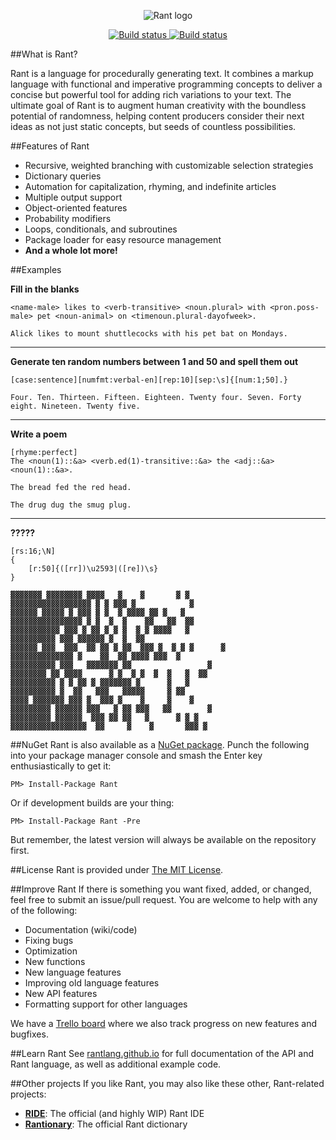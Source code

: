 <p align="center">
<img src="http://i.imgur.com/EZinvT5.png" alt="Rant logo"></img>
</p>

<p align="center">
  <a href="https://ci.appveyor.com/project/TheBerkin/rant/branch/master/artifacts">
    <img src="https://ci.appveyor.com/api/projects/status/2vn0imlns20n739a/branch/master?svg=true&passingText=Master%20Build%20Passing&pendingText=Master%20Build%20Pending&failingText=Master%20Build%20Failing" alt="Build status">
    </img>
  </a>
  <a href="https://ci.appveyor.com/project/TheBerkin/rant/branch/dev/artifacts">
    <img src="https://ci.appveyor.com/api/projects/status/2vn0imlns20n739a/branch/dev?svg=true&passingText=Dev%20Build%20Passing&pendingText=Dev%20Build%20Pending&failingText=Dev%20Build%20Is%20Kill" alt="Build status">
    </img>
  </a>
</p>

##What is Rant?

Rant is a language for procedurally generating text. It combines a markup language with functional and imperative programming concepts to deliver a concise but powerful tool for adding rich variations to your text. The ultimate goal of Rant is to augment human creativity with the boundless potential of randomness, helping content producers consider their next ideas as not just static concepts, but seeds of countless possibilities.

##Features of Rant

* Recursive, weighted branching with customizable selection strategies
* Dictionary queries
* Automation for capitalization, rhyming, and indefinite articles
* Multiple output support
* Object-oriented features
* Probability modifiers
* Loops, conditionals, and subroutines
* Package loader for easy resource management
* **And a whole lot more!**

##Examples

**Fill in the blanks**
```
<name-male> likes to <verb-transitive> <noun.plural> with <pron.poss-male> pet <noun-animal> on <timenoun.plural-dayofweek>.
```
```
Alick likes to mount shuttlecocks with his pet bat on Mondays.
```

---

**Generate ten random numbers between 1 and 50 and spell them out**
```
[case:sentence][numfmt:verbal-en][rep:10][sep:\s]{[num:1;50].}
```
```
Four. Ten. Thirteen. Fifteen. Eighteen. Twenty four. Seven. Forty eight. Nineteen. Twenty five.
```

---

**Write a poem**
```
[rhyme:perfect]
The <noun(1)::&a> <verb.ed(1)-transitive::&a> the <adj::&a> <noun(1)::&a>.
```
```
The bread fed the red head.
```
```
The drug dug the smug plug.
```

---

**?????**
```
[rs:16;\N]
{
    [r:50]{([rr])\u2593|([re])\s}
}
```
```
▓▓▓▓▓▓▓ ▓▓▓▓▓▓▓▓ ▓▓▓▓   ▓    ▓       ▓ ▓          
▓▓▓▓▓▓▓▓▓▓▓▓▓▓▓▓▓▓ ▓ ▓ ▓▓▓ ▓            ▓         
▓▓▓▓▓▓ ▓▓▓▓▓ ▓ ▓▓▓ ▓ ▓  ▓ ▓▓▓▓ ▓▓ ▓   ▓           
▓▓▓▓▓▓▓▓▓▓▓▓▓▓▓▓ ▓ ▓  ▓  ▓    ▓▓   ▓▓  ▓▓         
▓▓▓▓▓▓▓▓▓▓▓ ▓▓▓ ▓ ▓▓ ▓ ▓ ▓  ▓ ▓ ▓▓▓▓   ▓          
▓▓▓▓▓▓▓▓▓▓ ▓▓▓ ▓▓▓▓▓▓ ▓  ▓  ▓▓                    
▓▓▓▓▓▓ ▓▓▓  ▓▓▓  ▓▓ ▓▓ ▓ ▓▓  ▓▓▓ ▓  ▓ ▓ ▓      ▓  
▓▓▓▓▓▓▓▓▓▓▓▓▓▓ ▓    ▓▓  ▓▓ ▓▓▓▓ ▓▓▓  ▓            
▓▓▓▓▓▓▓▓▓▓ ▓▓▓   ▓▓▓▓▓▓▓ ▓▓                 ▓     
▓▓▓▓▓▓▓▓ ▓▓ ▓▓▓▓      ▓ ▓  ▓ ▓  ▓  ▓   ▓  ▓▓      
▓▓▓▓▓▓▓▓▓▓ ▓ ▓ ▓▓ ▓ ▓▓▓▓▓▓▓ ▓      ▓   ▓          
▓▓▓▓▓▓▓▓▓▓ ▓  ▓▓   ▓▓▓   ▓▓▓▓▓     ▓ ▓▓           
▓▓▓▓ ▓▓▓▓▓▓▓ ▓▓▓ ▓  ▓▓▓ ▓    ▓     ▓    ▓         
▓▓▓▓▓▓▓▓▓ ▓▓▓▓▓▓ ▓▓▓   ▓ ▓▓ ▓▓▓   ▓▓        ▓     
▓▓▓▓▓▓▓▓▓ ▓▓▓▓▓▓  ▓▓▓ ▓▓ ▓▓   ▓      ▓ ▓ ▓        
▓▓▓▓▓▓▓▓▓▓▓▓▓▓▓▓▓  ▓▓     ▓    ▓       ▓▓▓ ▓      
```


##NuGet
Rant is also available as a [NuGet package](https://www.nuget.org/packages/Rant/). Punch the following into your package manager console and smash the Enter key enthusiastically to get it:
```
PM> Install-Package Rant
```
Or if development builds are your thing:
```
PM> Install-Package Rant -Pre
```

But remember, the latest version will always be available on the repository first.

##License
Rant is provided under [The MIT License](https://github.com/TheBerkin/Rant/blob/master/LICENSE).

##Improve Rant
If there is something you want fixed, added, or changed, feel free to submit an issue/pull request. You are welcome to help with any of the following:
* Documentation (wiki/code)
* Fixing bugs
* Optimization
* New functions
* New language features
* Improving old language features
* New API features
* Formatting support for other languages

We have a [Trello board](https://trello.com/b/NnvgqGha/rant) where we also track progress on new features and bugfixes.

##Learn Rant
See [rantlang.github.io](http://rantlang.github.io) for full documentation of the API and Rant language, as well as additional example code.

##Other projects
If you like Rant, you may also like these other, Rant-related projects:
* [**RIDE**](http://github.com/RantLang/RIDE): The official (and highly WIP) Rant IDE
* [**Rantionary**](http://github.com/TheBerkin/Rantionary): The official Rant dictionary
